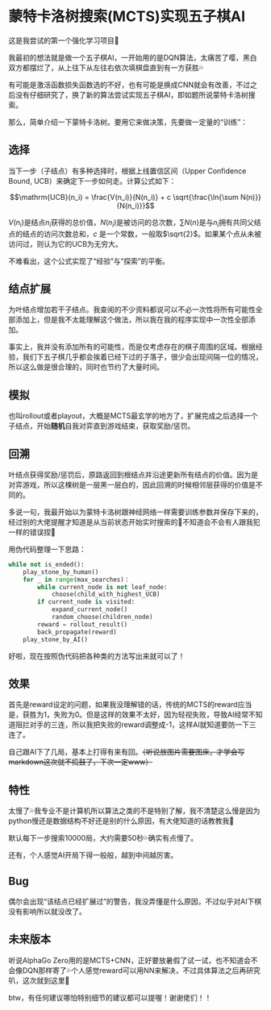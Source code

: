 # 蒙特卡洛树搜索(MCTS)实现五子棋AI

这是我尝试的第一个强化学习项目🥺

我最初的想法就是做一个五子棋AI，一开始用的是DQN算法，太痛苦了嘤，黑白双方都摆烂了，从上往下从左往右依次填棋盘直到有一方获胜💦

有可能是激活函数损失函数选的不好，也有可能是换成CNN就会有改善，不过之后没有仔细研究了，换了新的算法尝试实现五子棋AI，即如题所说蒙特卡洛树搜索。

那么，简单介绍一下蒙特卡洛树。要用它来做决策，先要做一定量的“训练”：

## 选择

当下一步（子结点）有多种选择时，根据上线置信区间（Upper Confidence Bound, UCB）来确定下一步如何走。计算公式如下：

$$\mathrm{UCB}(n_i) = \frac{V(n_i)}{N(n_i)} + c \sqrt{\frac{\ln{\sum N(n)}}{N(n_i)}}$$

$V(n_i)$是结点$n_i$获得的总价值，$N(n_i)$是被访问的总次数，$\sum N(n)$是与$n_i$拥有共同父结点的结点的访问次数总和，$c$ 是一个常数，一般取$\sqrt{2}$。如果某个点从未被访问过，则认为它的UCB为无穷大。

不难看出，这个公式实现了“经验”与“探索”的平衡。

## 结点扩展

为叶结点增加若干子结点。我查阅的不少资料都说可以不必一次性将所有可能性全部添加上，但是我不太能理解这个做法，所以我在我的程序实现中一次性全部添加。

事实上，我并没有添加所有的可能性，而是仅考虑存在的棋子周围的区域。根据经验，我们下五子棋几乎都会挨着已经下过的子落子，很少会出现间隔一位的情况，所以这么做是很合理的，同时也节约了大量时间。

## 模拟

也叫rollout或者playout，大概是MCTS最玄学的地方了，扩展完成之后选择一个子结点，开始**随机**自我对弈直到游戏结束，获取奖励/惩罚。

## 回溯

叶结点获得奖励/惩罚后，原路返回到根结点并沿途更新所有结点的价值。因为是对弈游戏，所以这棵树是一层黑一层白的，因此回溯的时候相邻层获得的价值是不同的。

多说一句，我最开始以为蒙特卡洛树跟神经网络一样需要训练参数并保存下来的，经过别的大佬提醒才知道是从当前状态开始实时搜索的🤣不知道会不会有人跟我犯一样的错误捏👀

用伪代码整理一下思路：
```python
while not is_ended():
    play_stone_by_human()
    for _ in range(max_searches)：
        while current_node is not leaf_node:
            choose(child_with_highest_UCB)
        if current_node is visited:
            expand_current_node()
            random_choose(children_node)
        reward = rollout_result()
        back_propagate(reward)
    play_stone_by_AI()
```

好啦，现在按照伪代码把各种类的方法写出来就可以了！

## 效果

首先是reward设定的问题，如果我没理解错的话，传统的MCTS的reward应当是，获胜为1，失败为0。但是这样的效果不太好，因为轻视失败，导致AI经常不知道阻拦对手的三连，所以我把失败的reward调整成-1，这样AI就知道要防一下三连了。

自己跟AI下了几局，基本上打得有来有回。~~（听说放图片需要图床，才学会写markdown这次就不捣鼓了，下次一定www）~~

## 特性

太慢了💦我专业不是计算机所以算法之类的不是特别了解，我不清楚这么慢是因为python慢还是数据结构不好还是别的什么原因，有大佬知道的话教教我🥺

默认每下一步搜索10000局，大约需要50秒💦确实有点慢了。

还有，个人感觉AI开局下得一般般，越到中间越厉害。

## Bug

偶尔会出现“该结点已经扩展过”的警告，我没弄懂是什么原因，不过似乎对AI下棋没有影响所以就没改了。

## 未来版本

听说AlphaGo Zero用的是MCTS+CNN，正好要放暑假了试一试，也不知道会不会像DQN那样寄了💦个人感觉reward可以用NN来解决，不过具体算法之后再研究叭，这次就到这里🎉

btw，有任何建议哪怕特别细节的建议都可以提喔！谢谢佬们！！
